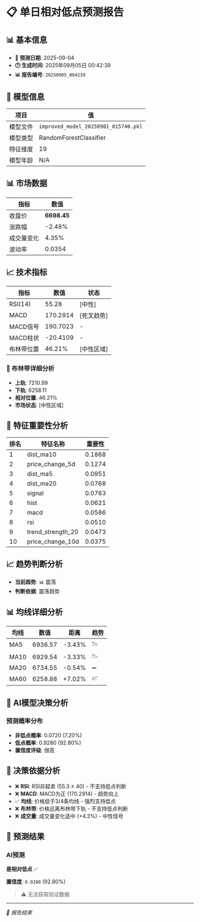 # 📋 单日相对低点预测报告

## 📊 基本信息

- **🎯 预测日期**: 2025-09-04
- **🕐 生成时间**: 2025年09月05日 00:42:39
- **📊 报告编号**: `20250905_004239`

## 🤖 模型信息

| 项目 | 值 |
| --- | --- |
| 模型文件 | `improved_model_20250901_015740.pkl` |
| 模型类型 | RandomForestClassifier |
| 特征维度 | 19 |
| 模型年龄 | N/A |

## 📊 市场数据

| 指标 | 数值 |
| --- | --- |
| 收盘价 | **6698.45** |
| 涨跌幅 | -2.48% |
| 成交量变化 | 4.35% |
| 波动率 | 0.0354 |

## 📈 技术指标

| 指标 | 数值 | 状态 |
| --- | --- | --- |
| RSI(14) | 55.28 | [中性] |
| MACD | 170.2914 | [死叉趋势] |
| MACD信号 | 190.7023 | - |
| MACD柱状 | -20.4109 | - |
| 布林带位置 | 46.21% | [中性区域] |

### 📏 布林带详细分析

- **上轨**: 7210.99
- **下轨**: 6258.11
- **相对位置**: 46.21%
- **市场状态**: [中性区域]

## 🔬 特征重要性分析

| 排名 | 特征名称 | 重要性 |
| --- | --- | --- |
| 1 | dist_ma10 | 0.1868 |
| 2 | price_change_5d | 0.1274 |
| 3 | dist_ma5 | 0.0951 |
| 4 | dist_ma20 | 0.0768 |
| 5 | signal | 0.0763 |
| 6 | hist | 0.0621 |
| 7 | macd | 0.0586 |
| 8 | rsi | 0.0510 |
| 9 | trend_strength_20 | 0.0473 |
| 10 | price_change_10d | 0.0375 |

## 📈 趋势判断分析

- **当前趋势**: 📊 震荡
- **判断依据**: 震荡趋势

## 📊 均线详细分析

| 均线 | 数值 | 距离 | 趋势 |
| --- | --- | --- | --- |
| MA5 | 6936.57 | -3.43% | 📉 |
| MA10 | 6929.54 | -3.33% | 📉 |
| MA20 | 6734.55 | -0.54% | ➖ |
| MA60 | 6258.88 | +7.02% | 📈 |

## 🤖 AI模型决策分析

### 预测概率分布
- **非低点概率**: 0.0720 (7.20%)
- **低点概率**: 0.9280 (92.80%)
- **置信度评级**: 很高

## 🧠 决策依据分析

- ❌ **RSI**: RSI非超卖 (55.3 ≥ 40) - 不支持低点判断
- ❌ **MACD**: MACD为正 (170.2914) - 趋势向上
- ✅ **均线**: 价格低于3/4条均线 - 强烈支持低点
- ❌ **布林带**: 价格远离布林带下轨 - 不支持低点判断
- ❌ **成交量**: 成交量变化适中 (+4.3%) - 中性信号

## 🎯 预测结果

### AI预测
**是相对低点** ✅

**置信度**: `0.9280` (92.80%)

> ⚠️ 无法获取验证数据

---
*📝 报告结束*
